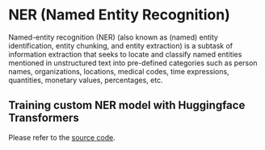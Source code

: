 # NER (Named Entity Recognition)

Named-entity recognition (NER) (also known as (named) entity identification, entity chunking, and entity extraction) is a subtask of information extraction that seeks to locate and classify named entities mentioned in unstructured text into pre-defined categories such as person names, organizations, locations, medical codes, time expressions, quantities, monetary values, percentages, etc.

## Training custom NER model with Huggingface Transformers

Please refer to the [source code](./src/Custom_Named_Entity_Recognition_with_BERT.ipynb).

